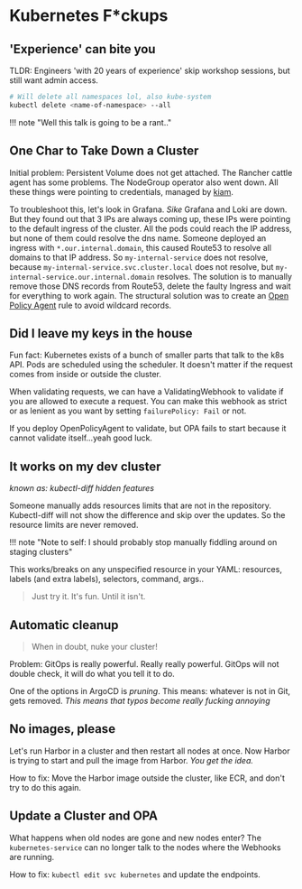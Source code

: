 # Kubernetes F*ckups

## 'Experience' can bite you

TLDR: Engineers 'with 20 years of experience' skip workshop sessions, but still want admin access.

```bash
# Will delete all namespaces lol, also kube-system
kubectl delete <name-of-namespace> --all
```

!!! note "Well this talk is going to be a rant.."

## One Char to Take Down a Cluster

Initial problem: Persistent Volume does not get attached. The Rancher cattle agent has some problems. The NodeGroup operator also went down. All these things were pointing to credentials,
managed by [kiam](https://github.com/uswitch/kiam).

To troubleshoot this, let's look in Grafana. *Sike* Grafana and Loki are down. But they found out that 3 IPs are always coming up, these IPs were pointing to the default ingress of the
cluster. All the pods could reach the IP address, but none of them could resolve the dns name. Someone deployed an ingress with `*.our.internal.domain`, this caused Route53 to resolve all
domains to that IP address. So `my-internal-service` does not resolve, because `my-internal-service.svc.cluster.local` does not resolve, but `my-internal-service.our.internal.domain` resolves.
The solution is to manually remove those DNS records from Route53, delete the faulty Ingress and wait for everything to work again. The structural solution was to create an
[Open Policy Agent](https://www.openpolicyagent.org/) rule to avoid wildcard records.

## Did I leave my keys in the house

Fun fact: Kubernetes exists of a bunch of smaller parts that talk to the k8s API. Pods are scheduled using the scheduler. It doesn't matter if the request comes from inside or outside the cluster.

When validating requests, we can have a ValidatingWebhook to validate if you are allowed to execute a request. You can make this webhook as strict or as lenient as you want by setting
`failurePolicy: Fail` or not.

If you deploy OpenPolicyAgent to validate, but OPA fails to start because it cannot validate itself...yeah good luck.

## It works on my dev cluster

_known as: kubectl-diff hidden features_

Someone manually adds resources limits that are not in the repository. Kubectl-diff will not show the difference and skip over the updates. So the resource limits are never removed.

!!! note "Note to self: I should probably stop manually fiddling around on staging clusters"

This works/breaks on any unspecified resource in your YAML: resources, labels (and extra labels), selectors, command, args..

> Just try it. It's fun. Until it isn't.

## Automatic cleanup

> When in doubt, nuke your cluster!

Problem: GitOps is really powerful. Really really powerful. GitOps will not double check, it will do what you tell it to do.

One of the options in ArgoCD is *pruning*. This means: whatever is not in Git, gets removed. *This means that typos become really fucking annoying*

## No images, please

Let's run Harbor in a cluster and then restart all nodes at once. Now Harbor is trying to start and pull the image from Harbor. _You get the idea._

How to fix: Move the Harbor image outside the cluster, like ECR, and don't try to do this again.

## Update a Cluster and OPA

What happens when old nodes are gone and new nodes enter? The `kubernetes-service` can no longer talk to the nodes where the Webhooks are running.

How to fix: `kubectl edit svc kubernetes` and update the endpoints.
